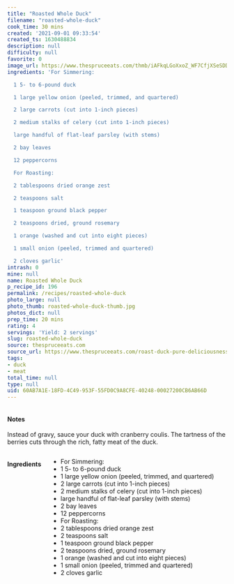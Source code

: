 ```yaml
---
title: "Roasted Whole Duck"
filename: "roasted-whole-duck"
cook_time: 30 mins
created: '2021-09-01 09:33:54'
created_ts: 1630488834
description: null
difficulty: null
favorite: 0
image_url: https://www.thespruceeats.com/thmb/iAFkqLGoXxoZ_WF7CfjXSeSDDMc=/960x0/filters:no_upscale():max_bytes(150000):strip_icc()/200422407-001-56a1c8bb5f9b58b7d0c2991d.jpg
ingredients: 'For Simmering:

  1 5- to 6-pound duck

  1 large yellow onion (peeled, trimmed, and quartered)

  2 large carrots (cut into 1-inch pieces)

  2 medium stalks of celery (cut into 1-inch pieces)

  large handful of flat-leaf parsley (with stems)

  2 bay leaves

  12 peppercorns

  For Roasting:

  2 tablespoons dried orange zest

  2 teaspoons salt

  1 teaspoon ground black pepper

  2 teaspoons dried, ground rosemary

  1 orange (washed and cut into eight pieces)

  1 small onion (peeled, trimmed and quartered)

  2 cloves garlic'
intrash: 0
mine: null
name: Roasted Whole Duck
p_recipe_id: 196
permalink: /recipes/roasted-whole-duck
photo_large: null
photo_thumb: roasted-whole-duck-thumb.jpg
photos_dict: null
prep_time: 20 mins
rating: 4
servings: 'Yield: 2 servings'
slug: roasted-whole-duck
source: thespruceeats.com
source_url: https://www.thespruceeats.com/roast-duck-pure-deliciousness-913179
tags:
- duck
- meat
total_time: null
type: null
uid: 60AB7A1E-18FD-4C49-953F-55FD0C9A8CFE-40248-00027200CB6AB66D
---
```

<div class="columns large-7 small-12" id="writeup">		<div id="notes"><h4>Notes</h4>
<div class="box box-notes"><p>Instead of gravy, sauce your duck with cranberry coulis. The tartness of the berries cuts through the rich, fatty meat of the duck.</p>
</div></div>	</div><!-- #writeup -->
</div><!-- #row-one -->
<div class="row" id="row-two">	<div class="columns large-4 small-12" id="ingredients"><h4>Ingredients</h4><div class="box box-ingredients content"><ul>
<li>For Simmering:</li>
<li>1 5- to 6-pound duck</li>
<li>1 large yellow onion (peeled, trimmed, and quartered)</li>
<li>2 large carrots (cut into 1-inch pieces)</li>
<li>2 medium stalks of celery (cut into 1-inch pieces)</li>
<li>large handful of flat-leaf parsley (with stems)</li>
<li>2 bay leaves</li>
<li>12 peppercorns</li>
<li>For Roasting:</li>
<li>2 tablespoons dried orange zest</li>
<li>2 teaspoons salt</li>
<li>1 teaspoon ground black pepper</li>
<li>2 teaspoons dried, ground rosemary</li>
<li>1 orange (washed and cut into eight pieces)</li>
<li>1 small onion (peeled, trimmed and quartered)</li>
<li>2 cloves garlic</li>
</ul>
</div>	</div>	<div class="columns large-6 small-12" id="directions">	</div>